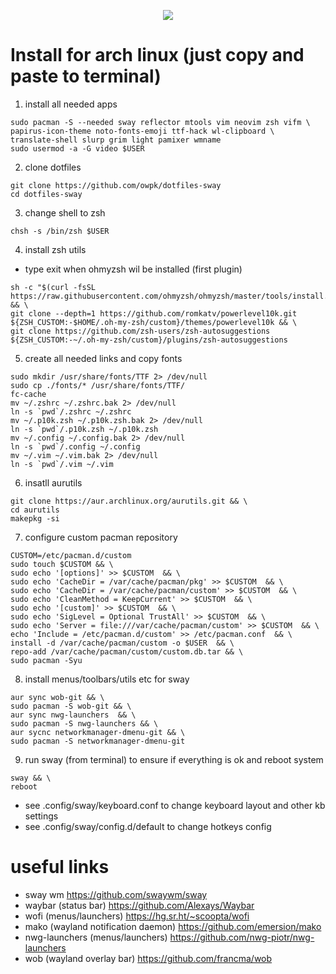 <p align="center">
   <img src="https://github.com/owpk/dotfiles-sway/blob/master/sc.jpg"/>
</p>

# Install for arch linux (just copy and paste to terminal)

1. install all needed apps
```
sudo pacman -S --needed sway reflector mtools vim neovim zsh vifm \
papirus-icon-theme noto-fonts-emoji ttf-hack wl-clipboard \
translate-shell slurp grim light pamixer wmname
sudo usermod -a -G video $USER
```
2. clone dotfiles
```
git clone https://github.com/owpk/dotfiles-sway
cd dotfiles-sway
```
3. change shell to zsh
```
chsh -s /bin/zsh $USER
```
4. install zsh utils
- type exit when ohmyzsh wil be installed (first plugin)
```
sh -c "$(curl -fsSL https://raw.githubusercontent.com/ohmyzsh/ohmyzsh/master/tools/install.sh)" && \
git clone --depth=1 https://github.com/romkatv/powerlevel10k.git ${ZSH_CUSTOM:-$HOME/.oh-my-zsh/custom}/themes/powerlevel10k && \
git clone https://github.com/zsh-users/zsh-autosuggestions ${ZSH_CUSTOM:-~/.oh-my-zsh/custom}/plugins/zsh-autosuggestions
```
5. create all needed links and copy fonts
```
sudo mkdir /usr/share/fonts/TTF 2> /dev/null
sudo cp ./fonts/* /usr/share/fonts/TTF/
fc-cache
mv ~/.zshrc ~/.zshrc.bak 2> /dev/null
ln -s `pwd`/.zshrc ~/.zshrc
mv ~/.p10k.zsh ~/.p10k.zsh.bak 2> /dev/null
ln -s `pwd`/.p10k.zsh ~/.p10k.zsh
mv ~/.config ~/.config.bak 2> /dev/null
ln -s `pwd`/.config ~/.config
mv ~/.vim ~/.vim.bak 2> /dev/null
ln -s `pwd`/.vim ~/.vim
```
6. insatll aurutils
```
git clone https://aur.archlinux.org/aurutils.git && \
cd aurutils
makepkg -si
```

7. configure custom pacman repository
```
CUSTOM=/etc/pacman.d/custom
sudo touch $CUSTOM && \
sudo echo '[options]' >> $CUSTOM  && \
sudo echo 'CacheDir = /var/cache/pacman/pkg' >> $CUSTOM  && \
sudo echo 'CacheDir = /var/cache/pacman/custom' >> $CUSTOM  && \
sudo echo 'CleanMethod = KeepCurrent' >> $CUSTOM  && \
sudo echo '[custom]' >> $CUSTOM  && \
sudo echo 'SigLevel = Optional TrustAll' >> $CUSTOM  && \
sudo echo 'Server = file:///var/cache/pacman/custom' >> $CUSTOM  && \
echo 'Include = /etc/pacman.d/custom' >> /etc/pacman.conf  && \
install -d /var/cache/pacman/custom -o $USER  && \
repo-add /var/cache/pacman/custom/custom.db.tar && \
sudo pacman -Syu
```
8. install menus/toolbars/utils etc for sway
```
aur sync wob-git && \
sudo pacman -S wob-git && \
aur sync nwg-launchers  && \
sudo pacman -S nwg-launchers && \
aur sycnc networkmanager-dmenu-git && \
sudo pacman -S networkmanager-dmenu-git
```
9. run sway (from terminal) to ensure if everything is ok and reboot system
```
sway && \
reboot
```
- see .config/sway/keyboard.conf to change keyboard layout and other kb settings
- see .config/sway/config.d/default to change hotkeys config

# useful links
- sway wm
https://github.com/swaywm/sway
- waybar (status bar)
https://github.com/Alexays/Waybar
- wofi (menus/launchers)
https://hg.sr.ht/~scoopta/wofi
- mako (wayland notification daemon)
https://github.com/emersion/mako
- nwg-launchers (menus/launchers)
https://github.com/nwg-piotr/nwg-launchers
- wob (wayland overlay bar)
https://github.com/francma/wob
